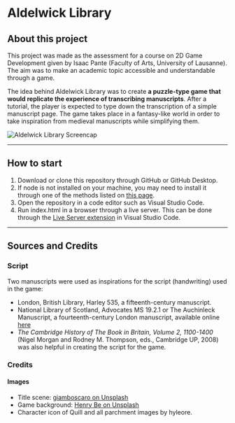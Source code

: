 # Aldelwick Library
## About this project
This project was made as the assessment for a course on 2D Game Development given by Isaac Pante (Faculty of Arts, University of Lausanne). The aim was to make an academic topic accessible and understandable through a game.

The idea behind Aldelwick Library was to create **a puzzle-type game that would replicate the experience of transcribing manuscripts**.
After a tutorial, the player is expected to type down the transcription of a simple manuscript page.
The game takes place in a fantasy-like world in order to take inspiration from medieval manuscripts while simplifying them.

![Aldelwick Library Screencap](https://i.imgur.com/hRsUfP5.png "Aldelwick Library Level 1")

***
## How to start
1. Download or clone this repository through GitHub or GitHub Desktop.
2. If node is not installed on your machine, you may need to install it through one of the methods listed on [this page](https://nodejs.dev/learn/how-to-install-nodejs).
3. Open the repository in a code editor such as Visual Studio Code.
4. Run index.html in a browser through a live server. This can be done through the [Live Server extension](https://marketplace.visualstudio.com/items?itemName=ritwickdey.LiveServer) in Visual Studio Code.

***
## Sources and Credits
### Script
Two manuscripts were used as inspirations for the script (handwriting) used in the game:
- London, British Library, Harley 535, a fifteenth-century manuscript.
- National Library of Scotland, Advocates MS 19.2.1 or The Auchinleck Manuscript, a fourteenth-century London manuscript, available online [here](https://auchinleck.nls.uk/contents.html)
- *The Cambridge History of The Book in Britain, Volume 2, 1100-1400* (Nigel Morgan and Rodney M. Thompson, eds., Cambridge UP, 2008) was also helpful in creating the script for the game.
### Credits
#### Images
- Title scene: [giamboscaro on Unsplash](https://unsplash.com/photos/xLhKkk2tKkA)
- Game background: [Henry Be on Unsplash](https://unsplash.com/photos/-Pg63JThyCg)
- Character icon of Quill and all parchment images by hyleore.